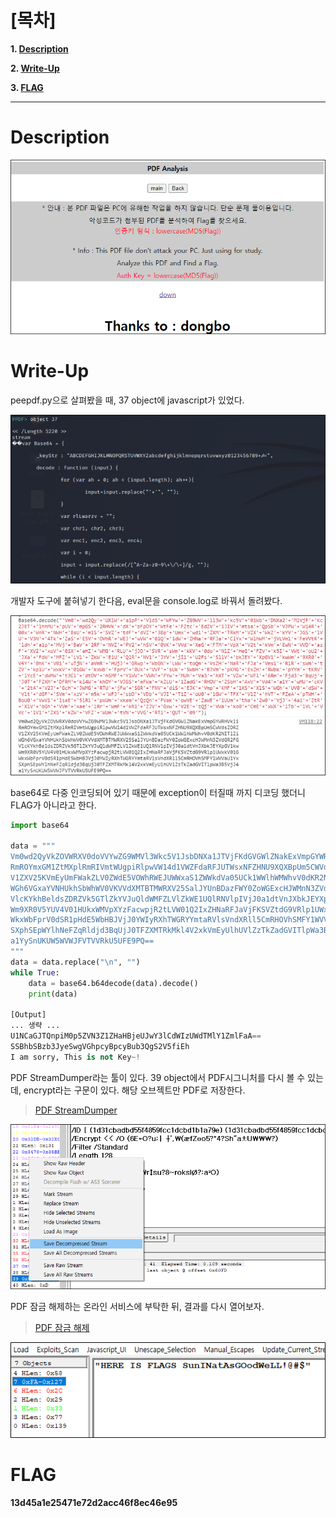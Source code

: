 # [목차]
**1. [Description](#Description)**

**2. [Write-Up](#Write-Up)**

**3. [FLAG](#FLAG)**


***


# **Description**

![](images/2022-01-03-02-53-57.png)


# **Write-Up**

peepdf.py으로 살펴봤을 때, 37 object에 javascript가 있었다.

![](images/2022-01-03-02-54-09.png)

개발자 도구에 붙혀넣기 한다음, eval문을 console.log로 바꿔서 돌려봤다.

![](images/2022-01-03-02-54-13.png)

base64로 다중 인코딩되어 있기 때문에 exception이 터질때 까지 디코딩 했더니 FLAG가 아니라고 한다.

```python
import base64

data = """
Vm0wd2QyVkZOVWRXV0doVVYwZG9WMVl3Wkc5V1JsbDNXa1JTVjFKdGVGWlZNakExVmpGYWRHVkli
RmROYmxGM1ZtMXplRmRIVmtWUgpiRlpwVW14d1VWZFdaRFJUTWsxNFZHNU9XQXBpUm5CWVdsZDRZ
V1ZXV25KVmEyUmFWakZLV0ZWdE5VOWhRWEJUWWxaS1ZWWkdVa05UCk1WWlhWMWhvV0dKR2NITlZi
WGh6VGxaYVNHUkhSbWhWV0VKVVdXMTBTMWRXV25SalJYUnBDazFWY0ZoWGExcHJWMnN3ZVdGR2FG
VlcKYkhBeldsZDRZVk5GTlZkYVJuQldWMFZLVlZkWE1UQlRNVlpIVjJ0a1dtVnJXbkJEYXpGV1kw
Wm9XR0V5YUV4V01HUkxWMVpXYzFacwpjR2tLVW01Q2IxZHNaRFJaVjFKSVZtdG9VRlp1UWxkV01G
WkxWbFprV0dSR1pHdE5WbHBJVjJ0YWIyRXhTWGRYYmtaRVlsVndXRll5CmRHOVhSMFY1WVVaU1Yx
SXphSEpWYlhNeFZqRldjd3BqUjJ0TFZXMTRkMkl4V2xkVmEyUlhUVlZzTkZadGVITlpWa3B5VjJ4
a1YySnUKUW5WVWJFVTVVRkU5UFE9PQ==
"""
data = data.replace("\n", "")
while True:
    data = base64.b64decode(data).decode()
    print(data)

[Output]
... 생략 ...
U1NCaGJTQnpiM0p5ZVN3Z1ZHaHBjeUJwY3lCdWIzUWdTMlY1ZmlFaA==
SSBhbSBzb3JyeSwgVGhpcyBpcyBub3QgS2V5fiEh
I am sorry, This is not Key~!
```

PDF StreamDumper라는 툴이 있다. 39 object에서 PDF시그니처를 다시 볼 수 있는데, encrypt라는 구문이 있다. 해당 오브젝트만 PDF로 저장한다.

> [PDF StreamDumper](http://sandsprite.com/blogs/index.php?uid=7&pid=57)

![](images/2022-01-03-02-54-57.png)

PDF 잠금 해제하는 온라인 서비스에 부탁한 뒤, 결과를 다시 열어보자.

> [PDF 잠금 해제](https://smallpdf.com/kr/unlock-pdf)

![](images/2022-01-03-02-55-02.png)

# **FLAG**

**13d45a1e25471e72d2acc46f8ec46e95**